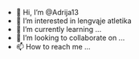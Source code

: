 - 👋 Hi, I’m @Adrija13
- 👀 I’m interested in lengvąje atletika
- 🌱 I’m currently learning ...
- 💞️ I’m looking to collaborate on ...
- 📫 How to reach me ...

<!---
Adrija13/Adrija13 is a ✨ special ✨ repository because its `README.md` (this file) appears on your GitHub profile.
You can click the Preview link to take a look at your changes.
--->
